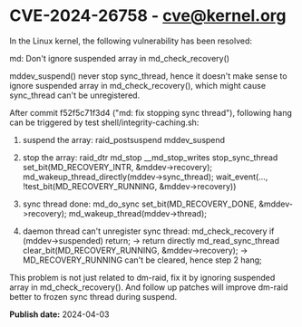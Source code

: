 # CVE-2024-26758 - cve@kernel.org

In the Linux kernel, the following vulnerability has been resolved:

md: Don't ignore suspended array in md_check_recovery()

mddev_suspend() never stop sync_thread, hence it doesn't make sense to
ignore suspended array in md_check_recovery(), which might cause
sync_thread can't be unregistered.

After commit f52f5c71f3d4 ("md: fix stopping sync thread"), following
hang can be triggered by test shell/integrity-caching.sh:

1) suspend the array:
raid_postsuspend
 mddev_suspend

2) stop the array:
raid_dtr
 md_stop
  __md_stop_writes
   stop_sync_thread
    set_bit(MD_RECOVERY_INTR, &mddev->recovery);
    md_wakeup_thread_directly(mddev->sync_thread);
    wait_event(..., !test_bit(MD_RECOVERY_RUNNING, &mddev->recovery))

3) sync thread done:
md_do_sync
 set_bit(MD_RECOVERY_DONE, &mddev->recovery);
 md_wakeup_thread(mddev->thread);

4) daemon thread can't unregister sync thread:
md_check_recovery
 if (mddev->suspended)
   return; -> return directly
 md_read_sync_thread
 clear_bit(MD_RECOVERY_RUNNING, &mddev->recovery);
 -> MD_RECOVERY_RUNNING can't be cleared, hence step 2 hang;

This problem is not just related to dm-raid, fix it by ignoring
suspended array in md_check_recovery(). And follow up patches will
improve dm-raid better to frozen sync thread during suspend.

**Publish date:** 2024-04-03
